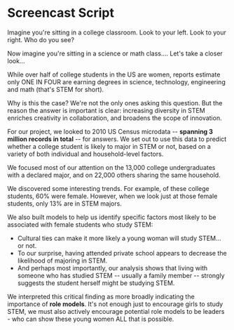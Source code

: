 # Screencast Script

Imagine you're sitting in a college classroom. Look to your left. Look to your right. Who do you see?

Now imagine you're sitting in a science or math class.... Let's take a closer look…  

While over half of college students in the US are women, reports estimate only ONE IN FOUR are earning degrees in science, technology, engineering and math (that's STEM for short).

Why is this the case? We're not the only ones asking this question. But the reason the answer is important is clear: increasing diversity in STEM enriches creativity in collaboration, and broadens the scope of innovation.

For our project, we looked to 2010 US Census microdata -- **spanning 3 million records in total** -- for answers. We set out to use this data to predict whether a college student is likely to major in STEM or not, based on a variety of both individual and household-level factors.

We focused most of our attention on the 13,000 college undergraduates with a declared major, and on 22,000 others sharing the same household.

We discovered some interesting trends. For example, of these college students, 60% were female. However, when we look just at those female students, only 13% are in STEM majors.

We also built models to help us identify specific factors most likely to be associated with female students who study STEM:

- Cultural ties can make it more likely a young woman will study STEM... or not.
- To our surprise, having attended private school appears to decrease the likelihood of majoring in STEM.
- And perhaps most importantly, our analysis shows that living with someone who has studied STEM -- usually a family member -- strongly suggests the student herself might be studying STEM.

We interpreted this critical finding as more broadly indicating the importance of **role models**. It's not enough just to encourage girls to study STEM, we must also actively encourage potential role models to be leaders - who can show these young women ALL that is possible. 